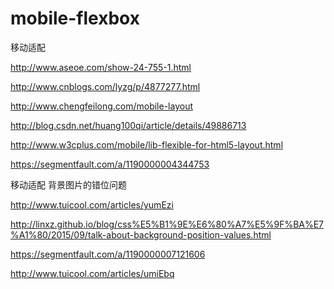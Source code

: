 # mobile-flexbox
移动适配

http://www.aseoe.com/show-24-755-1.html

http://www.cnblogs.com/lyzg/p/4877277.html

http://www.chengfeilong.com/mobile-layout

http://blog.csdn.net/huang100qi/article/details/49886713

http://www.w3cplus.com/mobile/lib-flexible-for-html5-layout.html

https://segmentfault.com/a/1190000004344753


移动适配  背景图片的错位问题

http://www.tuicool.com/articles/yumEzi

http://linxz.github.io/blog/css%E5%B1%9E%E6%80%A7%E5%9F%BA%E7%A1%80/2015/09/talk-about-background-position-values.html

https://segmentfault.com/a/1190000007121606

http://www.tuicool.com/articles/umiEbq

